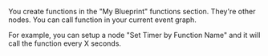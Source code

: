 You create functions in the "My Blueprint" functions section. They're other nodes. You can call function in your current event graph.

For example, you can setup a node "Set Timer by Function Name" and it will call the function every X seconds.